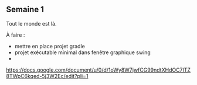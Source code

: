 ## Semaine 1

Tout le monde est là.

À faire :

- mettre en place projet gradle
- projet exécutable minimal dans fenêtre graphique swing
- 
https://docs.google.com/document/u/0/d/1oWy8W7jwfCG99ndtXHdOC7ITZ8TWpC6kqed-5j3W2Ec/edit?pli=1